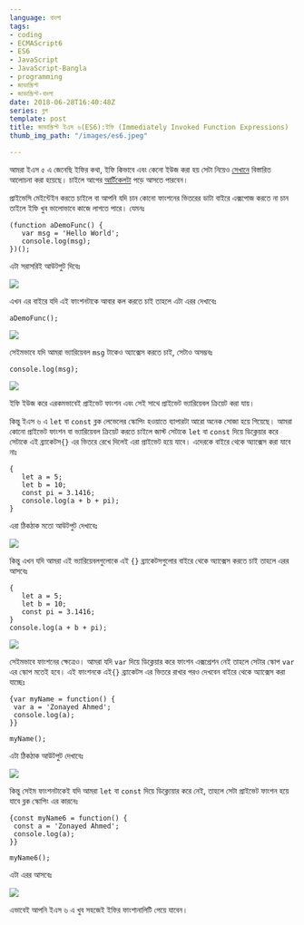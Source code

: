 ```yaml
---
language: বাংলা
tags:
- coding
- ECMAScript6
- ES6
- JavaScript
- JavaScript-Bangla
- programming
- জাভাস্ক্রিপ্ট
- জাভাস্ক্রিপ্ট-বাংলা
date: 2018-06-28T16:40:48Z
series: ব্লগ
template: post
title: জাভাস্ক্রিপ্ট ইএস ৬(ES6):ইফি (Immediately Invoked Function Expressions)
thumb_img_path: "/images/es6.jpeg"

---
```

আমরা ইএস ৫ এ জেনেছি ইফির কথা, ইফি কিভাবে এবং কেনো ইউজ করা হয় সেটা নিয়েও [সেখানে](https://with.zonayed.me/bn/%e0%a6%95%e0%a6%ae%e0%a7%8d%e0%a6%aa%e0%a6%bf%e0%a6%89%e0%a6%9f%e0%a6%be%e0%a6%b0-%e0%a6%b8%e0%a6%be%e0%a6%87%e0%a6%a8%e0%a7%8d%e0%a6%b8/%e0%a6%9c%e0%a6%be%e0%a6%ad%e0%a6%be%e0%a6%b8%e0%a7%8d%e0%a6%95%e0%a7%8d%e0%a6%b0%e0%a6%bf%e0%a6%aa%e0%a7%8d%e0%a6%9f%e0%a6%83-%e0%a6%87%e0%a6%ab%e0%a6%bf-immediately-invoked-function-expressions-ii/) বিস্তারিত আলোচনা করা হয়েছে। চাইলে আগের [আর্টিকেলটা](https://with.zonayed.me/bn/%e0%a6%95%e0%a6%ae%e0%a7%8d%e0%a6%aa%e0%a6%bf%e0%a6%89%e0%a6%9f%e0%a6%be%e0%a6%b0-%e0%a6%b8%e0%a6%be%e0%a6%87%e0%a6%a8%e0%a7%8d%e0%a6%b8/%e0%a6%9c%e0%a6%be%e0%a6%ad%e0%a6%be%e0%a6%b8%e0%a7%8d%e0%a6%95%e0%a7%8d%e0%a6%b0%e0%a6%bf%e0%a6%aa%e0%a7%8d%e0%a6%9f%e0%a6%83-%e0%a6%87%e0%a6%ab%e0%a6%bf-immediately-invoked-function-expressions-ii/) পড়ে আসতে পারবেন।

প্রাইভেসি মেইন্টেইন করতে চাইলে বা আপনি যদি চান কোনো ফাংশনের ভিতরের ডাটা বাইরে এক্সপোজ করতে না চান তাইলে ইফি খুব ভালোভাবে কাজে লাগতে পারে। যেমনঃ

    (function aDemoFunc() {
       var msg = 'Hello World';  
       console.log(msg);
    })();

এটা সরাসরিই আউটপুট দিবেঃ

![](https://cdn-images-1.medium.com/max/800/1*kgogo9YVWw1JKlRkCjunQQ.png)

এখন এর বাইরে যদি এই ফাংশনটাকে আবার কল করতে চাই তাহলে এটা এরর দেখাবেঃ

    aDemoFunc();

![](https://cdn-images-1.medium.com/max/800/1*4qrsHBEt3ivC1Pr1upIOsg.png)

সেইমভাবে যদি আমরা ভ্যারিয়েবল `msg` টাকেও অ্যাক্সেস করতে চাই, সেটাও অসম্ভবঃ

    console.log(msg);

![](https://cdn-images-1.medium.com/max/800/1*opAP3n44LKifzdovuZOxXw.png)

ইফি ইউজ করে এরকমভাবেই প্রাইভেট ফাংশন এবং সেই সাথে প্রাইভেট ভ্যারিয়েবল ক্রিয়েট করা যায়।

কিন্তু ইএস ৬ এ `let` বা `const` ব্লক লেভেলের স্কোপিং হওয়াতে ব্যাপারটা আরো অনেক সোজা হয়ে গিয়েছে। আমরা কোনো প্রাইভেট ফাংশন বা ভ্যারিয়েবল ক্রিয়েট করতে চাইলে জাস্ট সেটাকে `let` বা `const` দিয়ে ডিক্লেয়ার করে সেটাকে এই ব্র্যাকেটস`{}` এর ভিতরে রেখে দিলেই এরা প্রাইভেট হয়ে যাবে। এদেরকে বাইরে থেকে অ্যাক্সেস করা যাবে নাঃ

    {
       let a = 5;
       let b = 10;
       const pi = 3.1416;
       console.log(a + b + pi);
    }

এরা ঠিকঠাক মতো আউটপুট দেখাবেঃ

![](https://cdn-images-1.medium.com/max/800/1*aPgHNPsNShuKGuN6asVXEA.png)

কিন্তু এখন যদি আমরা এই ভ্যারিয়েবলগুলোকে এই `{}` ব্র্যাকেটসগুলোর বাইরে থেকে অ্যাক্সেস করতে চাই তাহলে এরর আসবেঃ

    {
       let a = 5;
       let b = 10;
       const pi = 3.1416;
    }
    console.log(a + b + pi);

![](https://cdn-images-1.medium.com/max/800/1*Tft4IiDAJVCghgegpyNk-w.png)

সেইমভাবে ফাংশনের ক্ষেত্রেও। আমরা যদি `var` দিয়ে ডিক্লেয়ার করে ফাংশন এক্সপ্রেশন নেই তাহলে সেটার স্কোপ `var` এর স্কোপ মতেই হবে। এই ফাংশনকে এই`{}` ব্র্যাকেটস এর ভিতরে রাখার পরও দেখবেন বাইরে থেকে অ্যাক্সেস করা যাচ্ছেঃ

    {var myName = function() {
     var a = 'Zonayed Ahmed';
     console.log(a);
    }}
    
    myName();

এটা ঠিকঠাক আউটপুট দেখাবেঃ

![](https://cdn-images-1.medium.com/max/800/1*DdOqDp48eVYs0w3cIKdboA.png)

কিন্তু সেইম ফাংশনটাকেই যদি আমরা `let` বা `const` দিয়ে ডিক্ল্যেয়ার করে নেই, তাহলে সেটা প্রাইভেট ফাংশন হয়ে যাবে ব্লক স্কোপিং এর কারনেঃ

    {const myName6 = function() {
     const a = 'Zonayed Ahmed';
     console.log(a);
    }}
    
    myName6();

এটা এরর আসবেঃ

![](https://cdn-images-1.medium.com/max/800/1*Lngw-gCuuL1j4gstNzXWxQ.png)

এভাবেই আপনি ইএস ৬ এ খুব সহজেই ইফির ফাংশানালিটি পেয়ে যাবেন।